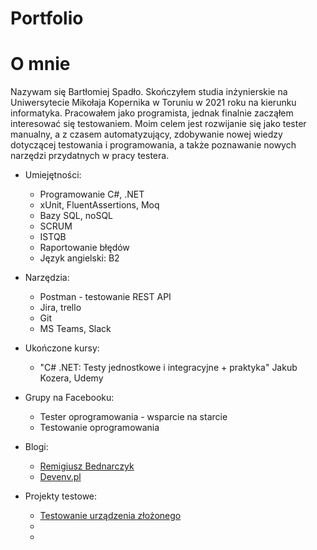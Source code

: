 # Portfolio


# O mnie

Nazywam się Bartłomiej Spadło. Skończyłem studia inżynierskie na Uniwersytecie Mikołaja Kopernika w Toruniu w 2021 roku na kierunku informatyka. Pracowałem jako programista, jednak finalnie zacząłem interesować się testowaniem. Moim celem jest rozwijanie się jako tester manualny, a z czasem automatyzujący, zdobywanie nowej wiedzy dotyczącej testowania i programowania,  a także poznawanie nowych narzędzi przydatnych w pracy testera. 
   
   
* Umiejętności:
  * Programowanie C#, .NET
  * xUnit, FluentAssertions, Moq
  * Bazy SQL, noSQL 
  * SCRUM
  * ISTQB
  * Raportowanie błędów
  * Język angielski: B2 


* Narzędzia:
  *  Postman - testowanie REST API
  *  Jira, trello
  *  Git 
  *  MS Teams, Slack   
   

* Ukończone kursy:
  * "C# .NET: Testy jednostkowe i integracyjne + praktyka" Jakub Kozera, Udemy


* Grupy na Facebooku: 
  *  Tester oprogramowania - wsparcie na starcie
  *  Testowanie oprogramowania


* Blogi:
  *  [Remigiusz Bednarczyk](https://remigiuszbednarczyk.pl/)
  *  [Devenv.pl](https://devenv.pl/)



* Projekty testowe:
  * [Testowanie urządzenia złożonego](https://trello.com/b/NdTdoWuW/zmyw3000)
  *
  *
  
  
